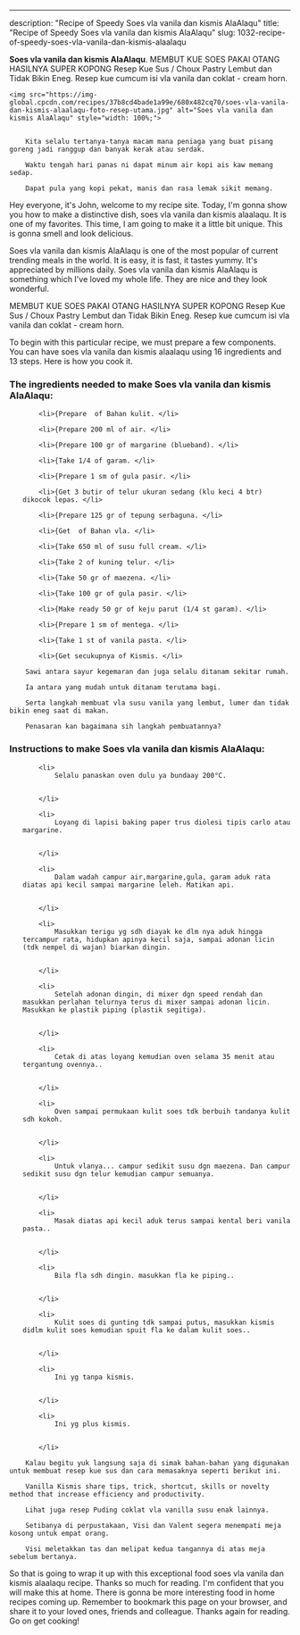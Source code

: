 ---
description: "Recipe of Speedy Soes vla vanila dan kismis AlaAlaqu"
title: "Recipe of Speedy Soes vla vanila dan kismis AlaAlaqu"
slug: 1032-recipe-of-speedy-soes-vla-vanila-dan-kismis-alaalaqu

<p>
	<strong>Soes vla vanila dan kismis AlaAlaqu</strong>. 
	MEMBUT KUE SOES PAKAI OTANG HASILNYA SUPER KOPONG Resep Kue Sus / Choux Pastry Lembut dan Tidak Bikin Eneg. Resep kue cumcum isi vla vanila dan coklat - cream horn.
</p>
<p>
	
	<img src="https://img-global.cpcdn.com/recipes/37b8cd4bade1a99e/680x482cq70/soes-vla-vanila-dan-kismis-alaalaqu-foto-resep-utama.jpg" alt="Soes vla vanila dan kismis AlaAlaqu" style="width: 100%;">
	
	
		Kita selalu tertanya-tanya macam mana peniaga yang buat pisang goreng jadi ranggup dan banyak kerak atau serdak.
	
		Waktu tengah hari panas ni dapat minum air kopi ais kaw memang sedap.
	
		Dapat pula yang kopi pekat, manis dan rasa lemak sikit memang.
	
</p>
<p>
	Hey everyone, it's John, welcome to my recipe site. Today, I'm gonna show you how to make a distinctive dish, soes vla vanila dan kismis alaalaqu. It is one of my favorites. This time, I am going to make it a little bit unique. This is gonna smell and look delicious.
</p>
	
<p>
	Soes vla vanila dan kismis AlaAlaqu is one of the most popular of current trending meals in the world. It is easy, it is fast, it tastes yummy. It's appreciated by millions daily. Soes vla vanila dan kismis AlaAlaqu is something which I've loved my whole life. They are nice and they look wonderful.
</p>
<p>
	MEMBUT KUE SOES PAKAI OTANG HASILNYA SUPER KOPONG Resep Kue Sus / Choux Pastry Lembut dan Tidak Bikin Eneg. Resep kue cumcum isi vla vanila dan coklat - cream horn.
</p>

<p>
To begin with this particular recipe, we must prepare a few components. You can have soes vla vanila dan kismis alaalaqu using 16 ingredients and 13 steps. Here is how you cook it.
</p>

<h3>The ingredients needed to make Soes vla vanila dan kismis AlaAlaqu:</h3>

<ol>
	
		<li>{Prepare  of Bahan kulit. </li>
	
		<li>{Prepare 200 ml of air. </li>
	
		<li>{Prepare 100 gr of margarine (blueband). </li>
	
		<li>{Take 1/4 of garam. </li>
	
		<li>{Prepare 1 sm of gula pasir. </li>
	
		<li>{Get 3 butir of telur ukuran sedang (klu keci 4 btr) dikocok lepas. </li>
	
		<li>{Prepare 125 gr of tepung serbaguna. </li>
	
		<li>{Get  of Bahan vla. </li>
	
		<li>{Take 650 ml of susu full cream. </li>
	
		<li>{Take 2 of kuning telur. </li>
	
		<li>{Take 50 gr of maezena. </li>
	
		<li>{Take 100 gr of gula pasir. </li>
	
		<li>{Make ready 50 gr of keju parut (1/4 st garam). </li>
	
		<li>{Prepare 1 sm of mentega. </li>
	
		<li>{Take 1 st of vanila pasta. </li>
	
		<li>{Get secukupnya of Kismis. </li>
	
</ol>
<p>
	
		Sawi antara sayur kegemaran dan juga selalu ditanam sekitar rumah.
	
		Ia antara yang mudah untuk ditanam terutama bagi.
	
		Serta langkah membuat vla susu vanila yang lembut, lumer dan tidak bikin eneg saat di makan.
	
		Penasaran kan bagaimana sih langkah pembuatannya?
	
</p>

<h3>Instructions to make Soes vla vanila dan kismis AlaAlaqu:</h3>

<ol>
	
		<li>
			Selalu panaskan oven dulu ya bundaay 200°C.
			
			
		</li>
	
		<li>
			Loyang di lapisi baking paper trus diolesi tipis carlo atau margarine.
			
			
		</li>
	
		<li>
			Dalam wadah campur air,margarine,gula, garam aduk rata diatas api kecil sampai margarine leleh. Matikan api.
			
			
		</li>
	
		<li>
			Masukkan terigu yg sdh diayak ke dlm nya aduk hingga tercampur rata, hidupkan apinya kecil saja, sampai adonan licin (tdk nempel di wajan) biarkan dingin.
			
			
		</li>
	
		<li>
			Setelah adonan dingin, di mixer dgn speed rendah dan masukkan perlahan telurnya terus di mixer sampai adonan licin. Masukkan ke plastik piping (plastik segitiga).
			
			
		</li>
	
		<li>
			Cetak di atas loyang kemudian oven selama 35 menit atau tergantung ovennya..
			
			
		</li>
	
		<li>
			Oven sampai permukaan kulit soes tdk berbuih tandanya kulit sdh kokoh.
			
			
		</li>
	
		<li>
			Untuk vlanya... campur sedikit susu dgn maezena. Dan campur sedikit susu dgn telur kemudian campur semuanya.
			
			
		</li>
	
		<li>
			Masak diatas api kecil aduk terus sampai kental beri vanila pasta..
			
			
		</li>
	
		<li>
			Bila fla sdh dingin. masukkan fla ke piping..
			
			
		</li>
	
		<li>
			Kulit soes di gunting tdk sampai putus, masukkan kismis didlm kulit soes kemudian spuit fla ke dalam kulit soes..
			
			
		</li>
	
		<li>
			Ini yg tanpa kismis.
			
			
		</li>
	
		<li>
			Ini yg plus kismis.
			
			
		</li>
	
</ol>

<p>
	
		Kalau begitu yuk langsung saja di simak bahan-bahan yang digunakan untuk membuat resep kue sus dan cara memasaknya seperti berikut ini.
	
		Vanilla Kismis share tips, trick, shortcut, skills or novelty method that increase efficiency and productivity.
	
		Lihat juga resep Puding coklat vla vanilla susu enak lainnya.
	
		Setibanya di perpustakaan, Visi dan Valent segera menempati meja kosong untuk empat orang.
	
		Visi meletakkan tas dan melipat kedua tangannya di atas meja sebelum bertanya.
	
</p>

<p>
	So that is going to wrap it up with this exceptional food soes vla vanila dan kismis alaalaqu recipe. Thanks so much for reading. I'm confident that you will make this at home. There is gonna be more interesting food in home recipes coming up. Remember to bookmark this page on your browser, and share it to your loved ones, friends and colleague. Thanks again for reading. Go on get cooking!
</p>

